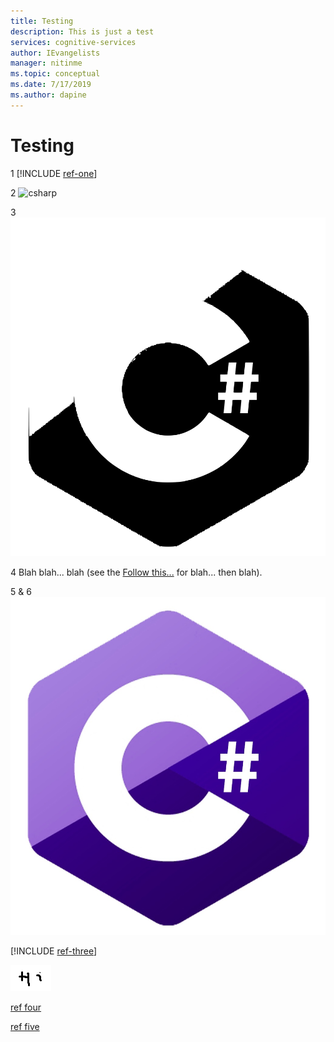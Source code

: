 ```yaml
---
title: Testing
description: This is just a test
services: cognitive-services
author: IEvangelists
manager: nitinme
ms.topic: conceptual
ms.date: 7/17/2019
ms.author: dapine
---
```


# Testing

1
[!INCLUDE [ref-one](ref-one.md)]

2
![csharp](~/docs-repo/grandparent/media/csharp-logo.png)

3
![one](image-one.svg)

4
Blah blah... blah (see the [Follow this...](ref-two.md) for blah... then blah).

5 & 6
[![two](../docs-repo/image-two.jpeg)](./image-three.jpg#lightbox)

[!INCLUDE [ref-three](~/docs-repo/ref-three.md)]

![image four][1]

[ref four][2]

[ref five][Contact]

[1]: ./image-four.png
[2]: ref-four.md

[Contact]: ./ref-five.md "more blah..."